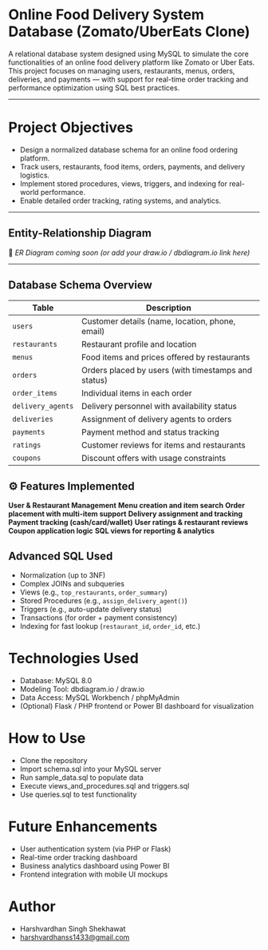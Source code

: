 
#  Online Food Delivery System Database (Zomato/UberEats Clone)

A relational database system designed using MySQL to simulate the core functionalities of an online food delivery platform like Zomato or Uber Eats. This project focuses on managing users, restaurants, menus, orders, deliveries, and payments — with support for real-time order tracking and performance optimization using SQL best practices.

---

# Project Objectives

- Design a normalized database schema for an online food ordering platform.
- Track users, restaurants, food items, orders, payments, and delivery logistics.
- Implement stored procedures, views, triggers, and indexing for real-world performance.
- Enable detailed order tracking, rating systems, and analytics.

---

##  Entity-Relationship Diagram

📎 *ER Diagram coming soon (or add your draw.io / dbdiagram.io link here)*

---

##  Database Schema Overview

| Table | Description |
|-------|-------------|
| `users` | Customer details (name, location, phone, email) |
| `restaurants` | Restaurant profile and location |
| `menus` | Food items and prices offered by restaurants |
| `orders` | Orders placed by users (with timestamps and status) |
| `order_items` | Individual items in each order |
| `delivery_agents` | Delivery personnel with availability status |
| `deliveries` | Assignment of delivery agents to orders |
| `payments` | Payment method and status tracking |
| `ratings` | Customer reviews for items and restaurants |
| `coupons` | Discount offers with usage constraints |


## ⚙ Features Implemented
**User & Restaurant Management**
**Menu creation and item search**
**Order placement with multi-item support**
**Delivery assignment and tracking**
**Payment tracking (cash/card/wallet)**
**User ratings & restaurant reviews**
**Coupon application logic**
**SQL views for reporting & analytics**

##  Advanced SQL Used

- Normalization (up to 3NF)
- Complex JOINs and subqueries
- Views (e.g., `top_restaurants`, `order_summary`)
- Stored Procedures (e.g., `assign_delivery_agent()`)
- Triggers (e.g., auto-update delivery status)
- Transactions (for order + payment consistency)
- Indexing for fast lookup (`restaurant_id`, `order_id`, etc.)

# Technologies Used
- Database: MySQL 8.0
- Modeling Tool: dbdiagram.io / draw.io
- Data Access: MySQL Workbench / phpMyAdmin
- (Optional) Flask / PHP frontend or Power BI dashboard for visualization

# How to Use
- Clone the repository
- Import schema.sql into your MySQL server
- Run sample_data.sql to populate data
- Execute views_and_procedures.sql and triggers.sql
- Use queries.sql to test functionality

# Future Enhancements
- User authentication system (via PHP or Flask)
- Real-time order tracking dashboard
- Business analytics dashboard using Power BI
- Frontend integration with mobile UI mockups

# Author
- Harshvardhan Singh Shekhawat
- harshvardhanss1433@gmail.com

